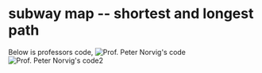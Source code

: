 subway map -- shortest and longest path
===========================

Below is professors code, 
![Prof. Peter Norvig's code](http://s24.postimg.org/qdyx7w7et/Capture.png)
![Prof. Peter Norvig's code2](http://s22.postimg.org/5coizlflt/Capture.png)